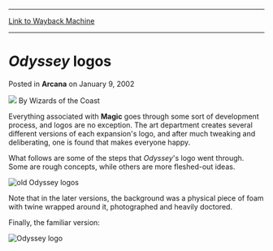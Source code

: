 
---
[Link to Wayback Machine](https://web.archive.org/web/20211024041615/https://magic.wizards.com/en/articles/archive/arcana/odyssey-logos-2002-01-09)

[_metadata_:author]:- "Wizards of the Coast"
[_metadata_:description]:- "Everything associated with Magic goes through some sort of development process, and logos are no exception. The art department creates several different versions of each expansion's logo, and after much tweaking and deliberating, one is found that makes everyone happy.What follows are some of the steps that Odyssey's logo went through. Some are rough concepts, while others are"
[_metadata_:generator]:- "Drupal 7 (http://drupal.org)"
[_metadata_:node]:- "606431"
[_metadata_:publish_date]:- "2002-01-09"
[_metadata_:source]:- "div-main-content"
[_metadata_:title]:- "Odyssey logos"
[_metadata_:wayback_capture_timestamp]:- "2021-10-24 04:16:15"
[_metadata_:wayback_raw_url]:- "https://web.archive.org/web/20211024041615id_/https://magic.wizards.com/en/articles/archive/arcana/odyssey-logos-2002-01-09"
[_metadata_:wayback_url]:- "https://magic.wizards.com/en/articles/archive/arcana/odyssey-logos-2002-01-09"
---


*Odyssey* logos
===============



 Posted in **Arcana**
 on January 9, 2002 






![](https://media.magic.wizards.com/styles/auth_small/public/images/person/wizards_author.jpg)
By Wizards of the Coast











Everything associated with **Magic** goes through some sort of development process, and logos are no exception. The art department creates several different versions of each expansion's logo, and after much tweaking and deliberating, one is found that makes everyone happy.

What follows are some of the steps that *Odyssey*'s logo went through. Some are rough concepts, while others are more fleshed-out ideas.

![old Odyssey logos](https://media.magic.wizards.com/image_legacy_migration/magic/images/mtgcom/arcana/OdyLogo_old.jpg)

Note that in the later versions, the background was a physical piece of foam with twine wrapped around it, photographed and heavily doctored.

Finally, the familiar version:

![Odyssey logo](https://media.magic.wizards.com/image_legacy_migration/magic/images/mtgcom/arcana/OdyLogo_final.jpg)







